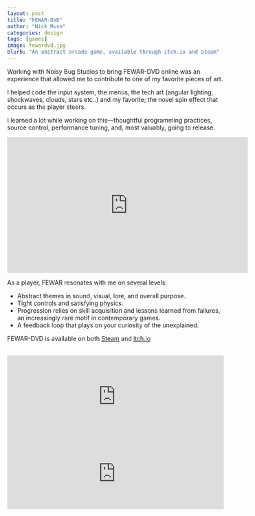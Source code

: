 ```yaml
---
layout: post
title: "FEWAR-DVD"
author: "Nick Muse"
categories: design
tags: [games]
image: fewardvd.jpg
blurb: "An abstract arcade game, available through itch.io and Steam"
---
```


Working with Noisy Bug Studios to bring FEWAR-DVD online was an experience that allowed me to contribute to one of my favorite pieces of art.

I helped code the input system, the menus, the tech art (angular lighting, shockwaves, clouds, stars etc..) and my favorite; the novel spin effect that occurs as the player steers.

I learned a lot while working on this—thoughtful programming practices, source control, performance tuning, and, most valuably, going to release.

<div class="featured-image"><iframe width="560" height="315" src="https://www.youtube.com/embed/Z4NSlU2r7UY" title="YouTube video player" frameborder="0" allow="accelerometer; autoplay; clipboard-write; encrypted-media; gyroscope; picture-in-picture; web-share" allowfullscreen></iframe></div>

As a player, FEWAR resonates with me on several levels:

- Abstract themes in sound, visual, lore, and overall purpose.
- Tight controls and satisfying physics.
- Progression relies on skill acquisition and lessons learned from failures, an increasingly rare motif in contemporary games.
- A feedback loop that plays on your curiosity of the unexplained.
 
<!-- FEWAR-DVD is available on both [Steam](https://store.steampowered.com/app/1769510/FEWARDVD/) and [itch.io](https://dev-dwarf.itch.io/fewar-dvd) -->
FEWAR-DVD is available on both <a href="https://store.steampowered.com/app/1769510/FEWARDVD/"><i class="fab fa-steam" aria-hidden="true"></i>Steam</a> and <a href="https://dev-dwarf.itch.io/fewar-dvd"><i class="fab fa-itch-io" aria-hidden="true"></i>itch.io</a>
<br><br>
<iframe src="https://store.steampowered.com/widget/1769510/" frameborder="0" width="100%" height="190"></iframe>
<iframe width="100%" height="167" frameborder="0" src="https://itch.io/embed/1226971"><a href="https://dev-dwarf.itch.io/fewar-dvd">FEWAR_DVD by dev_dwarf, HIS, nickmuse, lewmoth</a></iframe>
